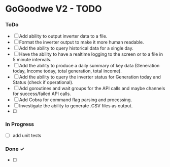 # GoGoodwe V2 - TODO

### ToDo

- [ ] Add ability to output inverter data to a file.
- [ ] Format the inverter output to make it more human readable.
- [ ] Add the ability to query historical data for a single day.
- [ ] Have the ability to have a realtime logging to the screen or to a file in 5 minute intervals.
- [ ] Add the ability to produce a daily summary of key data (Generation today, Income today, total generation, total income).
- [ ] Add the ability to query the inverter status for Generation today and Status (check if operational).
- [ ] Add goroutines and wait groups for the API calls and maybe channels for success/failed API calls.
- [ ] Add Cobra for command flag parsing and processing.
- [ ] Investigate the ability to generate .CSV files as output.
- [ ]

### In Progress

- [ ] add unit tests

### Done ✓

- [ ]
